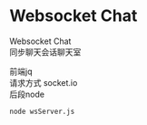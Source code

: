 # Websocket Chat

Websocket Chat     
同步聊天会话聊天室


前端jq   
请求方式 socket.io    
后段node      

``````
node wsServer.js
``````
